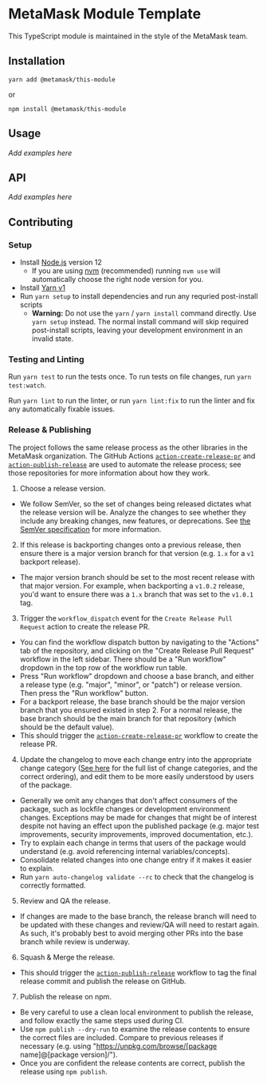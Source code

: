 # MetaMask Module Template

This TypeScript module is maintained in the style of the MetaMask team.

## Installation

`yarn add @metamask/this-module`

or

`npm install @metamask/this-module`

## Usage

_Add examples here_

## API

_Add examples here_

## Contributing

### Setup

- Install [Node.js](https://nodejs.org) version 12
  - If you are using [nvm](https://github.com/creationix/nvm#installation) (recommended) running `nvm use` will automatically choose the right node version for you.
- Install [Yarn v1](https://yarnpkg.com/en/docs/install)
- Run `yarn setup` to install dependencies and run any requried post-install scripts
  - **Warning:** Do not use the `yarn` / `yarn install` command directly. Use `yarn setup` instead. The normal install command will skip required post-install scripts, leaving your development environment in an invalid state.

### Testing and Linting

Run `yarn test` to run the tests once. To run tests on file changes, run `yarn test:watch`.

Run `yarn lint` to run the linter, or run `yarn lint:fix` to run the linter and fix any automatically fixable issues.

### Release & Publishing

The project follows the same release process as the other libraries in the MetaMask organization. The GitHub Actions [`action-create-release-pr`](https://github.com/MetaMask/action-create-release-pr) and [`action-publish-release`](https://github.com/MetaMask/action-publish-release) are used to automate the release process; see those repositories for more information about how they work.

1. Choose a release version.

- We follow SemVer, so the set of changes being released dictates what the release version will be. Analyze the changes to see whether they include any breaking changes, new features, or deprecations. See [the SemVer specification](https://semver.org/) for more information.

2. If this release is backporting changes onto a previous release, then ensure there is a major version branch for that version (e.g. `1.x` for a `v1` backport release).

- The major version branch should be set to the most recent release with that major version. For example, when backporting a `v1.0.2` release, you'd want to ensure there was a `1.x` branch that was set to the `v1.0.1` tag.

3. Trigger the `workflow_dispatch` event for the `Create Release Pull Request` action to create the release PR.

- You can find the workflow dispatch button by navigating to the "Actions" tab of the repository, and clicking on the "Create Release Pull Request" workflow in the left sidebar. There should be a "Run workflow" dropdown in the top row of the workflow run table.
- Press "Run workflow" dropdown and choose a base branch, and either a release type (e.g. "major", "minor", or "patch") or release version. Then press the "Run workflow" button.
- For a backport release, the base branch should be the major version branch that you ensured existed in step 2. For a normal release, the base branch should be the main branch for that repository (which should be the default value).
- This should trigger the [`action-create-release-pr`](https://github.com/MetaMask/action-create-release-pr) workflow to create the release PR.

4. Update the changelog to move each change entry into the appropriate change category ([See here](https://keepachangelog.com/en/1.0.0/#types) for the full list of change categories, and the correct ordering), and edit them to be more easily understood by users of the package.

- Generally we omit any changes that don't affect consumers of the package, such as lockfile changes or development environment changes. Exceptions may be made for changes that might be of interest despite not having an effect upon the published package (e.g. major test improvements, security improvements, improved documentation, etc.).
- Try to explain each change in terms that users of the package would understand (e.g. avoid referencing internal variables/concepts).
- Consolidate related changes into one change entry if it makes it easier to explain.
- Run `yarn auto-changelog validate --rc` to check that the changelog is correctly formatted.

5. Review and QA the release.

- If changes are made to the base branch, the release branch will need to be updated with these changes and review/QA will need to restart again. As such, it's probably best to avoid merging other PRs into the base branch while review is underway.

6. Squash & Merge the release.

- This should trigger the [`action-publish-release`](https://github.com/MetaMask/action-publish-release) workflow to tag the final release commit and publish the release on GitHub.

7. Publish the release on npm.

- Be very careful to use a clean local environment to publish the release, and follow exactly the same steps used during CI.
- Use `npm publish --dry-run` to examine the release contents to ensure the correct files are included. Compare to previous releases if necessary (e.g. using "https://unpkg.com/browse/[package name]@[package version]/").
- Once you are confident the release contents are correct, publish the release using `npm publish`.
